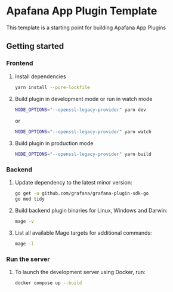# Apafana App Plugin Template

This template is a starting point for building Apafana App Plugins

## Getting started

### Frontend

1. Install dependencies

   ```bash
   yarn install --pure-lockfile
   ```

2. Build plugin in development mode or run in watch mode

   ```bash
   NODE_OPTIONS="--openssl-legacy-provider" yarn dev
   ```

   or

   ```bash
   NODE_OPTIONS="--openssl-legacy-provider" yarn watch
   ```

3. Build plugin in production mode

   ```bash
   NODE_OPTIONS="--openssl-legacy-provider" yarn build
   ```

### Backend

1. Update dependency to the latest minor version:

   ```bash
   go get -u github.com/grafana/grafana-plugin-sdk-go
   go mod tidy
   ```

2. Build backend plugin binaries for Linux, Windows and Darwin:

   ```bash
   mage -v
   ```

3. List all available Mage targets for additional commands:

   ```bash
   mage -l
   ```

### Run the server

1. To launch the development server using Docker, run:

   ```bash
   docker compose up --build
   ```
